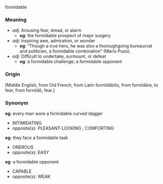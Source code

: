 formidable
### Meaning
+ _adj_: Arousing fear, dread, or alarm
    + __eg__: the formidable prospect of major surgery
+ _adj_: Inspiring awe, admiration, or wonder
    + __eg__: “Though a true hero, he was also a thoroughgoing bureaucrat and politician, a formidable combination” (Mario Puzo).
+ _adj_: Difficult to undertake, surmount, or defeat
    + __eg__: a formidable challenge; a formidable opponent

### Origin

[Middle English, from Old French, from Latin formīdābilis, from formīdāre, to fear, from formīdō, fear.]

### Synonym

__eg__: every man wore a formidable curved dagger

+ INTIMIDATING
+ opposite(s): PLEASANT-LOOKING ; COMFORTING

__eg__: they face a formidable task

+ ONEROUS
+ opposite(s): EASY

__eg__: a formidable opponent

+ CAPABLE
+ opposite(s): WEAK


